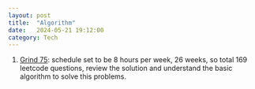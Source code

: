 ```yaml
---
layout: post
title:  "Algorithm"
date:   2024-05-21 19:12:00
category: Tech
---
```

1. [Grind 75](https://www.techinterviewhandbook.org/grind75): schedule set to be 8 hours per week, 26 weeks, so total 169 leetcode questions, review the solution and understand the basic algorithm to solve this problems.